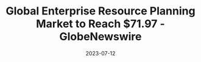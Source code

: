 ---
category:
- .nan
date: 2023-07-12
keyword_suggestion: ubuntu install docker
post_inspiration: https://www.globenewswire.com/news-release/2023/07/04/2698939/0/en/Global-Enterprise-Resource-Planning-Market-to-Reach-71-97-Billion-by-2027-Driven-by-Advancements-in-Cloud-Deployments-and-Post-COVID-Expansion.html
silot_terms: digital automation
title: Global Enterprise Resource Planning Market to Reach $71.97 - GlobeNewswire
---